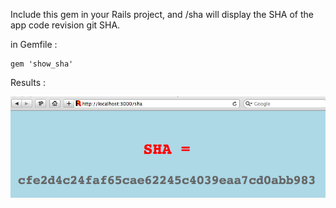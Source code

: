 Include this gem in your Rails project, and /sha will display the SHA of the app code revision git SHA.

in Gemfile :

    gem 'show_sha'


Results :

![](doc/sha-example.png)
